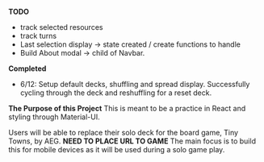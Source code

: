 **TODO**
- track selected resources
- track turns
- Last selection display -> state created / create functions to handle
- Build About modal -> child of Navbar.

**Completed**
- 6/12: Setup default decks, shuffling and spread display.  Successfully cycling through the deck and reshuffling for a reset deck.

**The Purpose of this Project**
This is meant to be a practice in React and styling through Material-UI.

Users will be able to replace their solo deck for the board game, Tiny Towns, by AEG.  **NEED TO PLACE URL TO GAME**  The main focus is to build this for mobile devices as it will be used during a solo game play.  